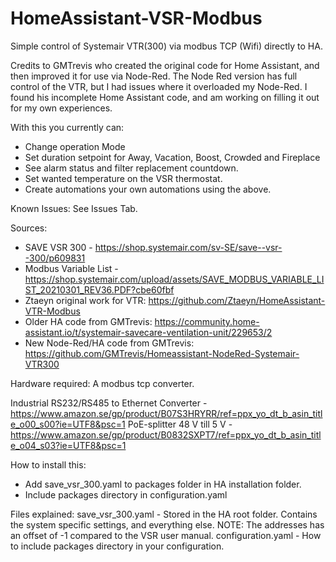 # HomeAssistant-VSR-Modbus
Simple control of Systemair VTR(300) via modbus TCP (Wifi) directly to HA.

Credits to GMTrevis who created the original code for Home Assistant, and then improved it for use via Node-Red.
The Node Red version has full control of the VTR, but I had issues where it overloaded my Node-Red. 
I found his incomplete Home Assistant code, and am working on filling it out for my own experiences.

With this you currently can:
- Change operation Mode
- Set duration setpoint for Away, Vacation, Boost, Crowded and Fireplace
- See alarm status and filter replacement countdown.
- Set wanted temperature on the VSR thermostat.
- Create automations your own automations using the above. 

Known Issues:
See Issues Tab.


Sources:
* SAVE VSR 300 -  https://shop.systemair.com/sv-SE/save--vsr--300/p609831
* Modbus Variable List - https://shop.systemair.com/upload/assets/SAVE_MODBUS_VARIABLE_LIST_20210301_REV36.PDF?cbe60fbf
* Ztaeyn original work for VTR: https://github.com/Ztaeyn/HomeAssistant-VTR-Modbus
* Older HA code from GMTrevis: https://community.home-assistant.io/t/systemair-savecare-ventilation-unit/229653/2 
* New Node-Red/HA code from GMTrevis: https://github.com/GMTrevis/Homeassistant-NodeRed-Systemair-VTR300


Hardware required:
A modbus tcp converter.

Industrial RS232/RS485 to Ethernet Converter - https://www.amazon.se/gp/product/B07S3HRYRR/ref=ppx_yo_dt_b_asin_title_o00_s00?ie=UTF8&psc=1
PoE-splitter 48 V till 5 V - https://www.amazon.se/gp/product/B0832SXPT7/ref=ppx_yo_dt_b_asin_title_o04_s03?ie=UTF8&psc=1

How to install this:
- Add save_vsr_300.yaml to packages folder in HA installation folder.
- Include packages directory in configuration.yaml

Files explained:
save_vsr_300.yaml - Stored in the HA root folder. Contains the system specific settings, and everything else. NOTE: The addresses has an offset of -1 compared to the VSR user manual.
configuration.yaml - How to include packages directory in your configuration.



